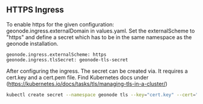 HTTPS Ingress
-------------

To enable https for the given configuration: geonode.ingress.externalDomain in values.yaml. Set the externalScheme to "https" and define a secret which has to be
in the same namespace as the geonode installation.

```
geonode.ingress.externalScheme: https
geonode.ingress.tlsSecret: geonode-tls-secret
```

After configuring the ingress. The secret can be created via. It requires a cert.key and a cert.pem file. Find Kubernetes docs under (https://kubernetes.io/docs/tasks/tls/managing-tls-in-a-cluster/)

```bash
kubectl create secret --namespace geonode tls --key="cert.key" --cert="cert.pem"
```